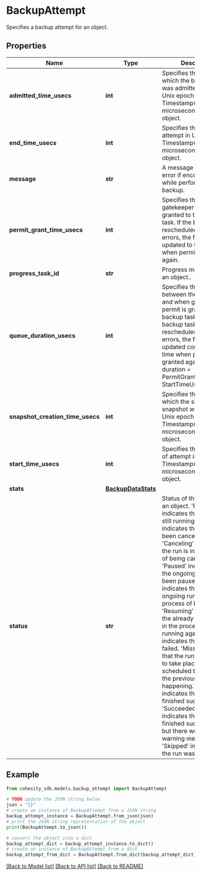 # BackupAttempt

Specifies a backup attempt for an object.

## Properties

Name | Type | Description | Notes
------------ | ------------- | ------------- | -------------
**admitted_time_usecs** | **int** | Specifies the time at which the backup task was admitted to run in Unix epoch Timestamp(in microseconds) for an object. | [optional] 
**end_time_usecs** | **int** | Specifies the end time of attempt in Unix epoch Timestamp(in microseconds) for an object. | [optional] 
**message** | **str** | A message about the error if encountered while performing backup. | [optional] 
**permit_grant_time_usecs** | **int** | Specifies the time when gatekeeper permit is granted to the backup task. If the backup task is rescheduled due to errors, the field is updated to the time when permit is granted again. | [optional] 
**progress_task_id** | **str** | Progress monitor task for an object.. | [optional] 
**queue_duration_usecs** | **int** | Specifies the duration between the startTime and when gatekeeper permit is granted to the backup task. If the backup task is rescheduled due to errors, the field is updated considering the time when permit is granted again. Queue duration &#x3D; PermitGrantTimeUsecs - StartTimeUsecs | [optional] 
**snapshot_creation_time_usecs** | **int** | Specifies the time at which the source snapshot was taken in Unix epoch Timestamp(in microseconds) for an object. | [optional] 
**start_time_usecs** | **int** | Specifies the start time of attempt in Unix epoch Timestamp(in microseconds) for an object. | [optional] 
**stats** | [**BackupDataStats**](BackupDataStats.md) |  | [optional] 
**status** | **str** | Status of the attempt for an object. &#39;Running&#39; indicates that the run is still running. &#39;Canceled&#39; indicates that the run has been canceled. &#39;Canceling&#39; indicates that the run is in the process of being canceled. &#39;Paused&#39; indicates that the ongoing run has been paused. &#39;Pausing&#39; indicates that the ongoing run is in the process of being paused. &#39;Resuming&#39; indicates that the already paused run is in the process of being running again. &#39;Failed&#39; indicates that the run has failed. &#39;Missed&#39; indicates that the run was unable to take place at the scheduled time because the previous run was still happening. &#39;Succeeded&#39; indicates that the run has finished successfully. &#39;SucceededWithWarning&#39; indicates that the run finished successfully, but there were some warning messages. &#39;Skipped&#39; indicates that the run was skipped. | [optional] 

## Example

```python
from cohesity_sdk.models.backup_attempt import BackupAttempt

# TODO update the JSON string below
json = "{}"
# create an instance of BackupAttempt from a JSON string
backup_attempt_instance = BackupAttempt.from_json(json)
# print the JSON string representation of the object
print(BackupAttempt.to_json())

# convert the object into a dict
backup_attempt_dict = backup_attempt_instance.to_dict()
# create an instance of BackupAttempt from a dict
backup_attempt_from_dict = BackupAttempt.from_dict(backup_attempt_dict)
```
[[Back to Model list]](../README.md#documentation-for-models) [[Back to API list]](../README.md#documentation-for-api-endpoints) [[Back to README]](../README.md)


